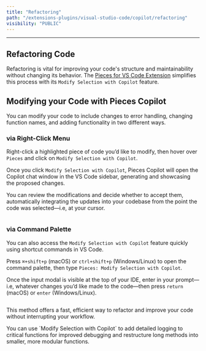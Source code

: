 ```yaml
---
title: "Refactoring"
path: "/extensions-plugins/visual-studio-code/copilot/refactoring"
visibility: "PUBLIC"
---
```

***

## Refactoring Code

Refactoring is vital for improving your code's structure and maintainability without changing its behavior. The <a target="_blank" href="https://marketplace.visualstudio.com/items?itemName=MeshIntelligentTechnologiesInc.pieces-vscode">Pieces for VS Code Extension</a> simplifies this process with its `Modify Selection with Copilot` feature.

## Modifying your Code with Pieces Copilot

You can modify your code to include changes to error handling, changing function names, and adding functionality in two different ways.

### via Right-Click Menu

Right-click a highlighted piece of code you’d like to modify, then hover over `Pieces` and click on `Modify Selection with Copilot`.

Once you click `Modify Selection with Copilot`, Pieces Copilot will open the Copilot chat window in the VS Code sidebar, generating and showcasing the proposed changes.

You can review the modifications and decide whether to accept them, automatically integrating the updates into your codebase from the point the code was selected—i.e, at your cursor.

<Image src="https://storage.googleapis.com/hashnode_product_documentation_assets/vs_code_extension_assets/pieces_copilot/refactoring/modify_selection.gif" alt="" align="center" fullwidth="true" />

### via Command Palette

You can also access the `Modify Selection with Copilot` feature quickly using shortcut commands in VS Code.

Press `⌘+shift+p` (macOS) or `ctrl+shift+p` (Windows/Linux) to open the command palette, then type `Pieces: Modify Selection with Copilot`.

Once the input modal is visible at the top of your IDE, enter in your prompt—i.e, whatever changes you’d like made to the code—then press `return` (macOS) or `enter` (Windows/Linux).

<Image src="https://cdn.hashnode.com/res/hashnode/image/upload/v1732739726856/596f060f-437e-4d6f-bdeb-132ab57ff444.png" alt="" align="center" fullwidth="true" />

This method offers a fast, efficient way to refactor and improve your code without interrupting your workflow.

<Callout type="tip">
  You can use `Modify Selection with Copilot` to add detailed logging to critical functions for improved debugging and restructure long methods into smaller, more modular functions.
</Callout>
